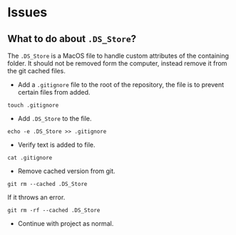 # Issues

## What to do about `.DS_Store`?

The `.DS_Store` is a MacOS file to handle custom attributes of the containing folder. It should not be removed form the computer, instead remove it from the git cached files.

* Add a `.gitignore` file to the root of the repository, the file is to prevent certain files from added.

```
touch .gitignore
```
* Add `.DS_Store` to the file.
```
echo -e .DS_Store >> .gitignore 
```
* Verify text is added to file.
```
cat .gitignore
```
* Remove cached version from git.
```
git rm --cached .DS_Store
```
If it throws an error.
```
git rm -rf --cached .DS_Store
```
* Continue with project as normal.
